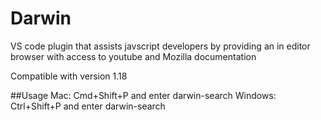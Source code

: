 # Darwin 

VS code plugin that assists javscript developers by providing an in editor browser with access to youtube and Mozilla documentation

Compatible with version 1.18

##Usage
Mac: Cmd+Shift+P and enter darwin-search
Windows: Ctrl+Shift+P and enter darwin-search
